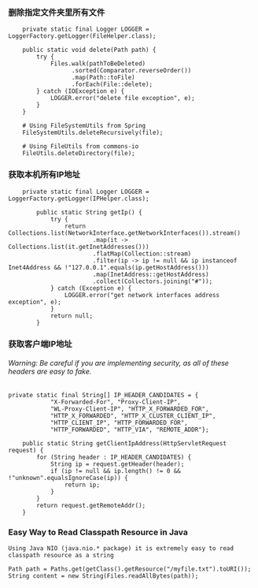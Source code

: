 ### 删除指定文件夹里所有文件
        private static final Logger LOGGER = LoggerFactory.getLogger(FileHelper.class);
    
        public static void delete(Path path) {
            try {
                Files.walk(pathToBeDeleted)
                      .sorted(Comparator.reverseOrder())
                      .map(Path::toFile)
                      .forEach(File::delete);
            } catch (IOException e) {
                LOGGER.error("delete file exception", e);
            }
        }
        
        # Using FileSystemUtils from Spring
        FileSystemUtils.deleteRecursively(file);
        
        # Using FileUtils from commons-io
        FileUtils.deleteDirectory(file);
        
### 获取本机所有IP地址
        private static final Logger LOGGER = LoggerFactory.getLogger(IPHelper.class);
        
            public static String getIp() {
                try {
                    return Collections.list(NetworkInterface.getNetworkInterfaces()).stream()
                            .map(it -> Collections.list(it.getInetAddresses()))
                            .flatMap(Collection::stream)
                            .filter(ip -> ip != null && ip instanceof Inet4Address && !"127.0.0.1".equals(ip.getHostAddress()))
                            .map(InetAddress::getHostAddress)
                            .collect(Collectors.joining("#"));
                } catch (Exception e) {
                    LOGGER.error("get network interfaces address exception", e);
                }
                return null;
            }
            
### 获取客户端IP地址
######    Warning: Be careful if you are implementing security, as all of these headers are easy to fake.
    
    private static final String[] IP_HEADER_CANDIDATES = {
                "X-Forwarded-For", "Proxy-Client-IP",
                "WL-Proxy-Client-IP", "HTTP_X_FORWARDED_FOR",
                "HTTP_X_FORWARDED", "HTTP_X_CLUSTER_CLIENT_IP",
                "HTTP_CLIENT_IP", "HTTP_FORWARDED_FOR",
                "HTTP_FORWARDED", "HTTP_VIA", "REMOTE_ADDR"};
    
        public static String getClientIpAddress(HttpServletRequest request) {
            for (String header : IP_HEADER_CANDIDATES) {
                String ip = request.getHeader(header);
                if (ip != null && ip.length() != 0 && !"unknown".equalsIgnoreCase(ip)) {
                    return ip;
                }
            }
            return request.getRemoteAddr();
        }
        
### Easy Way to Read Classpath Resource in Java

    Using Java NIO (java.nio.* package) it is extremely easy to read classpath resource as a string
    
    Path path = Paths.get(getClass().getResource("/myfile.txt").toURI());
    String content = new String(Files.readAllBytes(path));